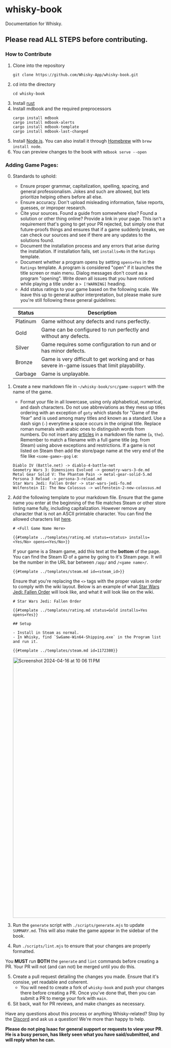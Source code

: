 # whisky-book

Documentation for Whisky.

## Please read ALL STEPS before contributing.

### How to Contribute

1. Clone into the repository
   ```
   git clone https://github.com/Whisky-App/whisky-book.git
   ```
2. cd into the directory
   ```
   cd whisky-book
   ```
3. Install [rust](https://www.rust-lang.org/tools/install)
4. Install mdbook and the required preprocessors
   ```
   cargo install mdbook
   cargo install mdbook-alerts
   cargo install mdbook-template
   cargo install mdbook-last-changed
   ```
5. Install [Node.js](https://nodejs.org/en/download/).
   You can also install it through [Homebrew](https://brew.sh/) with `brew install node`.
6. You can preview changes to the book with `mdbook serve --open`

### Adding Game Pages:
0. Standards to uphold:
   - Ensure proper grammar, capitalization, spelling, spacing, and general professionalism. Jokes and such are allowed, but lets prioritize helping others before all else.
   - Ensure accuracy. Don't upload misleading information, false reports, guesses, or improper research.
   - Cite your sources. Found a guide from somewhere else? Found a solution or other thing online? Provide a link in your page. This isn't a requirement that's going to get your PR rejected, but simply one that future-proofs things and ensures that if a game suddenly breaks, we can check our sources and see if there are any updates to the solutions found.
   - Document the installation process and any errors that arise during the installation. If installation fails, set `installs=No` in the `Ratings` template.
   - Document whether a program opens by setting `opens=Yes` in the `Ratings` template. A program is considered "open" if it launches the title screen or main menu. Dialog messages don't count as a program "opening". Write down all issues that you have noticed while playing a title under a `> [!WARNING]` heading.
   - Add status ratings to your game based on the following scale. We leave this up to general author interpretation, but please make sure you're still following these general guidelines:

    | Status   | Description                                                                                    |
    |----------|------------------------------------------------------------------------------------------------|
    | Platinum | Game without any defects and runs perfectly.                                                   |
    | Gold     | Game can be configured to run perfectly and without any defects.                               |
    | Silver   | Game requires some configuration to run and or has minor defects.                              |
    | Bronze   | Game is very difficult to get working and or has severe in-game issues that limit playability. |
    | Garbage  | Game is unplayable.                                                                            |
  
1. Create a new markdown file in `~/whisky-book/src/game-support` with the name of the game.
   - Format your file in all lowercase, using only alphabetical, numerical, and dash characters. Do not use abbreviations as they mess up titles ordering with an exception of `goty` which stands for "Game of the Year" and is used among many titles and known as a standard. Use a dash sign (`-`) everytime a space occurs in the original title. Replace roman numerals with arabic ones to distinguish words from numbers. Do not insert any [articles](https://www.grammarly.com/blog/parts-of-speech/articles/) in a markdown file name (`a`, `the`). Remember to match a filename with a full game title (eg. from Steam) using above exceptions and restrictions. If a game is not listed on Steam then add the store/page name at the very end of the file like `<some-game>-gog` i.e:
   ```
   Diablo IV (Battle.net) -> diablo-4-battle-net
   Geometry Wars 3: Dimensions Evolved -> geomatry-wars-3-de.md
   Metal Gear Solid V: The Phantom Pain -> metal-gear-solid-5.md
   Persona 3 Reload -> persona-3-reload.md
   Star Wars Jedi: Fallen Order -> star-wars-jedi-fo.md
   Wolfenstein II: The New Colossus -> wolfenstein-2-new-colossus.md
   ```
2. Add the following template to your markdown file. Ensure that the game name you enter at the beginning of the file matches Steam or other store listing name fully, including capitalization. However remove any character that is not an ASCII printable character. You can find the allowed characters list [here](https://www.ascii-code.com/characters/printable-characters).
   ```
   # <Full Game Name Here>

   {{#template ../templates/rating.md status=<status> installs=<Yes/No> opens=<Yes/No>}}
   ```
   If your game is a Steam game, add this text at the **bottom** of the page. You can find the Steam ID of a game by going to it's Steam page. It will be the number in the URL bar between `/app/` and `/<game name>/`.
   ```
   {{#template ../templates/steam.md id=<steam_id>}}
   ```
   Ensure that you're replacing the `<>` tags with the proper values in order to comply with the wiki layout. Below is an example of what [Star Wars Jedi: Fallen Order](https://docs.getwhisky.app/game-support/sw-fallen-order.html) will look like, and what it will look like on the wiki.
   ```
   # Star Wars Jedi: Fallen Order

   {{#template ../templates/rating.md status=Gold installs=Yes opens=Yes}}
   
   ## Setup
   
   - Install in Steam as normal.
   - In Whisky, find `SwGame-Win64-Shipping.exe` in the Program list and run it.
   
   {{#template ../templates/steam.md id=1172380}}
   
   ```
   <img width="815" alt="Screenshot 2024-04-16 at 10 06 11 PM" src="https://github.com/Whisky-App/whisky-book/assets/161992562/d7d61b1a-5d02-4961-8ff5-b953c2a2fbe1">  
3. Run the `generate` script with `./scripts/generate.mjs` to update `SUMMARY.md`.
   This will also make the game appear in the sidebar of the book.
4. Run `./scripts/lint.mjs` to ensure that your changes are properly formatted.

You **MUST** run **BOTH** the `generate` and `lint` commands before creating a PR. Your PR will not (and can not) be merged until you do this.

5. Create a pull request detailing the changes you made. Ensure that it's consise, yet readable and coherent.
   - You will need to create a fork of `whisky-book` and push your changes there before creating a PR. Once you've done that, then you can submit a PR to merge your fork with `main`.
6. Sit back, wait for PR reviews, and make changes as necessary.

Have any questions about this process or anything Whisky-related? Stop by the [Discord](https://discord.gg/CsqAfs9CnM) and ask us a question! We're more than happy to help.

**Please do not ping Isaac for general support or requests to view your PR. He is a busy person, has likely seen what you have said/submitted, and will reply when he can.**
